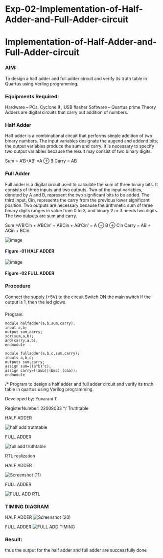 # Exp-02-Implementation-of-Half-Adder-and-Full-Adder-circuit

# Implementation-of-Half-Adder-and-Full-Adder-circuit
### AIM:
To design a half adder and full adder circuit and verify its truth table in Quartus using Verilog programming.

### Equipments Required:
Hardware – PCs, Cyclone II , USB flasher
Software – Quartus prime
Theory
Adders are digital circuits that carry out addition of numbers.

### Half Adder
Half adder is a combinational circuit that performs simple addition of two binary numbers. The input variables designate the augend and addend bits; the output variables produce the sum and carry. It is necessary to specify two output variables because the result may consist of two binary digits.

Sum = A’B+AB’ =A ⊕ B Carry = AB

### Full Adder
Full adder is a digital circuit used to calculate the sum of three binary bits. It consists of three inputs and two outputs. Two of the input variables, denoted by A and B, represent the two significant bits to be added. The third input, Cin, represents the carry from the previous lower significant position. Two outputs are necessary because the arithmetic sum of three binary digits ranges in value from 0 to 3, and binary 2 or 3 needs two digits. The two outputs are sum and carry.

Sum =A’B’Cin + A’BCin’ + ABCin + AB’Cin’ = A ⊕ B ⊕ Cin Carry = AB + ACin + BCin

 ![image](https://user-images.githubusercontent.com/36288975/163552156-a13e5a56-c638-4110-97d9-8896907c8d25.png)

#### Figure -01 HALF ADDER 


![image](https://user-images.githubusercontent.com/36288975/163552057-b3547877-6d07-45b4-b7e0-bcfebfad9e1d.png)

#### Figure -02 FULL ADDER 

### Procedure

Connect the supply (+5V) to the circuit
Switch ON the main switch
If the output is 1, then the led glows.
### 
Program:
```
module halfadder(a,b,sum,carry);
input a,b;
output sum,carry;
xor(sum,a,b);
and(carry,a,b);
endmodule
```
```
module fulladder(a,b,c,sum,carry);
inputs a,b,c;
outputs sum,carry;
assign sum=((a^b)^c);
assign carry=((a&b)|(b&c)|(c&a));
endmodule
```
/*
Program to design a half adder and full adder circuit and verify its truth table in quartus using Verilog programming.

Developed by: Yuvarani T

RegisterNumber:  22009033
*/
 Truthtable

HALF ADDER

![half add truthtable](https://user-images.githubusercontent.com/121418522/213155894-d0ce5c3f-74aa-47f8-9000-184a933b630f.png)

FULL ADDER

![full add truthtable](https://user-images.githubusercontent.com/121418522/213155976-04b98b6c-20d1-4c7f-93df-4a4341cd5570.png)
 
RTL realization

HALF ADDER

![Screenshot (11)](https://user-images.githubusercontent.com/121418522/211793440-90b0d800-6112-4100-9c37-52166866db60.png)

FULL ADDER

![FULL ADD RTL](https://user-images.githubusercontent.com/121418522/213156336-4835c18e-829e-49ef-90e1-21bf44f3088e.png)

### TIMING DIAGRAM

HALF ADDER
![Screenshot (20)](https://user-images.githubusercontent.com/121418522/211792436-fdcd781f-1b81-449a-bc8c-92445ff46227.png)

FULL ADDER
![FULL ADD TIMING](https://user-images.githubusercontent.com/121418522/213156500-3203f455-fde7-4a7a-b7b6-ef794f82ad34.png)

### Result:
thus the output for the half adder and full adder are successfully done
